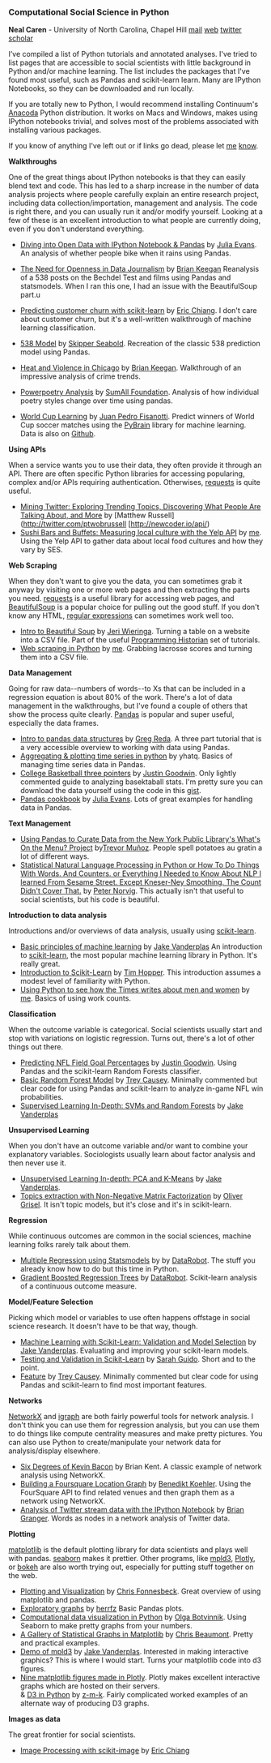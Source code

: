 ### Computational Social Science in Python


**Neal Caren** - University of North Carolina, Chapel Hill
[mail](mailto:neal.caren@unc.edu)
[web](http://nealcaren.web.unc.edu)
[twitter](http://twitter.com/HaphazardSoc)
[scholar](http://scholar.google.com/citations?user=cy0u16kAAAAJ&hl=en)


I’ve compiled a list of Python tutorials and annotated analyses. I've tried to list pages that are accessible to social scientists with little background in Python and/or machine learning. The list includes the packages that I've found most useful, such as Pandas and scikit-learn learn. Many are IPython Notebooks, so they can be downloaded and run locally. 

If you are totally new to Python, I would recommend installing Continuum's [Anacoda](https://store.continuum.io/cshop/anaconda/) Python distribution. It works on Macs and Windows, makes using IPython notebooks trivial, and solves most of the problems associated with installing various packages. 

If you know of anything I've left out or if links go dead, please let [me](http://twitter.com/HaphazardSoc) [know](mailto:neal.caren@unc.edu).


__Walkthroughs__

One of the great things about IPython notebooks is that they can easily blend text and code. This has led to a sharp increase in the number of data analysis projects where people carefully explain an entire research project, including data collection/importation, management and analysis. The code is right there, and you can usually run it and/or modify yourself. Looking at a few of these is an excellent introduction to what people are currently doing, even if you don't understand everything.

* [Diving into Open Data with IPython Notebook & Pandas](http://nbviewer.ipython.org/urls/raw.githubusercontent.com/jvns/talks/master/pycon2014/bike_paths.ipynb?create=1) by [Julia Evans](http://twitter.com/b0rk). An analysis of whether people bike when it rains using Pandas.

* [The Need for Openness in Data Journalism](http://nbviewer.ipython.org/github/brianckeegan/Bechdel/blob/master/Bechdel_test.ipynb) by [Brian Keegan](https://twitter.com/bkeegan)  Reanalysis of a 538 posts on the Bechdel Test and films using Pandas and statsmodels. When I ran this one, I had an issue with the BeautifulSoup part.u

* [Predicting customer churn with scikit-learn](http://blog.yhathq.com/posts/predicting-customer-churn-with-sklearn.html) by [Eric Chiang](https://github.com/EricChiang). I don't care about customer churn, but it's a well-written walkthrough of machine learning classification.

* [538 Model](http://nbviewer.ipython.org/urls/raw.githubusercontent.com/jseabold/538model/master/silver_model.ipynb) by [Skipper Seabold](https://twitter.com/jseabold). Recreation of the classic 538 prediction model using Pandas.

* [Heat and Violence in Chicago](http://nbviewer.ipython.org/github/brianckeegan/WeatherCrime/blob/master/Analysis.ipynb?create=1) by [Brian Keegan](https://twitter.com/bkeegan).  Walkthrough of an impressive analysis of crime trends.

* [Powerpoetry Analysis](http://nbviewer.ipython.org/github/SumAllFoundation/powerpoetry/blob/master/Powerpoetry%20Analysis.ipynb) by [SumAll Foundation](http://sumall.org). Analysis of how individual poetry styles change over time using pandas.

* [World Cup Learning](http://nbviewer.ipython.org/github/fisadev/world_cup_learning/blob/master/learn.ipynb) by [Juan Pedro Fisanotti](https://twitter.com/fisadev). Predict winners of World Cup soccer matches using the [PyBrain](http://pybrain.org/) library for machine learning. Data is also on [Github](https://github.com/fisadev/world_cup_learning). 

__Using APIs__

When a service wants you to use their data, they often provide it through an API. There are often specific Python libraries for accessing popularing, complex and/or APIs requiring authentication. Otherwises, [requests](http://docs.python-requests.org/en/latest/) is quite useful. 

* [Mining Twitter: Exploring Trending Topics, Discovering What People Are Talking About, and More](http://nbviewer.ipython.org/github/ptwobrussell/Mining-the-Social-Web-2nd-Edition/blob/master/ipynb/Chapter%201%20-%20Mining%20Twitter.ipynb) by [Matthew Russell](http://twitter.com/ptwobrussell
[http://newcoder.io/api/)
* [Sushi Bars and Buffets: Measuring local culture with the Yelp API](http://nealcaren.github.io/sushi_bars.html) by [me](https://twitter.com/haphazardsoc). Using the Yelp API to gather data about local food cultures and how they vary by SES.

__Web Scraping__

When they don't want to give you the data, you can sometimes grab it anyway by visiting one or more web pages and then extracting the parts you need. [requests](http://docs.python-requests.org/en/latest/) is a useful library for accessing web pages, and [BeautifulSoup](http://www.crummy.com/software/BeautifulSoup/bs4/doc/) is a popular choice for pulling out the good stuff. If you don't know any HTML, [regular expressions](https://docs.python.org/2/library/re.html) can sometimes work well too. 

* [Intro to Beautiful Soup](http://programminghistorian.org/lessons/intro-to-beautiful-soup) by [Jeri Wieringa](http://jerielizabeth.github.io/). Turning a table on a website into a CSV file. Part of the useful [Programming Historian](http://programminghistorian.org/) set of tutorials.
* [Web scraping in Python](http://nbviewer.ipython.org/url/www.unc.edu/%7Encaren/Lax-1.ipynb.json) by [me](https://twitter.com/haphazardsoc). Grabbing lacrosse scores and turning them into a CSV file.

__Data Management__

Going for raw data--numbers of words--to Xs that can be included in a regression equation is about 80% of the work. There's a lot of data management in the walkthroughs, but I've found a couple of others that show the process quite clearly. [Pandas](http://pandas.pydata.org/) is popular and super useful, especially the data frames.

* [Intro to pandas data structures](http://www.gregreda.com/2013/10/26/intro-to-pandas-data-structures/) by [Greg Reda](https://twitter.com/gjreda). A three part tutorial that is a very accessible overview to working with data using Pandas.
* [Aggregating & plotting time series in python](http://blog.yhathq.com/posts/aggregating-and-plotting-time-series-in-python.html) by yhatq. Basics of managing time series data in Pandas.
* [College Basketball three pointers](http://nbviewer.ipython.org/urls/raw.githubusercontent.com/jgbos/IPython-Notebooks/master/3-pointers%20after%20offensive%20rebounds.ipynb?create=1) by [Justin Goodwin](https://twitter.com/jgbos).
Only lightly commented guide to analyzing basektaball stats. I'm pretty sure you can download the data yourself using the code in this [gist](https://gist.github.com/gjreda/7175267/).
* [Pandas cookbook](https://github.com/jvns/pandas-cookbook/blob/master/README.md) by [Julia Evans](https://twitter.com/b0rk). Lots of great examples for handling data in Pandas.

__Text Management__

* [Using Pandas to Curate Data from the New York Public Library's What's On the Menu? Project](http://nbviewer.ipython.org/gist/trevormunoz/8358810) by[Trevor Muñoz](https://twitter.com/trevormunoz). People spell potatoes au gratin a lot of different ways.
* [Statistical Natural Language Processing in Python or How To Do Things With Words. And Counters. or  Everything I Needed to Know About NLP I learned From Sesame Street. Except Kneser-Ney Smoothing. The Count Didn't Cover That.](http://nbviewer.ipython.org/url/norvig.com/ipython/How%20to%20Do%20Things%20with%20Words.ipynb) by [Peter Norvig](http://norvig.com). This actually isn't that useful to social scientists, but his code is beautiful.

__Introduction to data analysis__

Introductions and/or overviews of data analysis, usually using [scikit-learn](http://scikit-learn.org/stable/).

* [Basic principles of machine learning](http://nbviewer.ipython.org/github/jakevdp/sklearn_pycon2014/blob/master/notebooks/03_basic_principles.ipynb)  by [Jake Vanderplas](http://www.vanderplas.com/) An introduction to [scikit-learn](http://scikit-learn.org/stable/), the most popular machine learning library in Python. It's really great. 
* [Introduction to Scikit-Learn](http://nbviewer.ipython.org/github/tdhopper/Research-Triangle-Analysts--Intro-to-scikit-learn/blob/master/Intro%20to%20Scikit-Learn.ipynb) by [Tim Hopper](https://twitter.com/tdhopper). This introduction assumes a modest level of familiarity with Python.
* [Using Python to see how the Times writes about men and women](http://nbviewer.ipython.org/gist/nealcaren/5105037) by [me](https://twitter.com/haphazardsoc). Basics of using work counts. 

__Classification__

When the outcome variable is categorical. Social scientists usually start and stop with variations on logistic regression. Turns out, there's a lot of other things out there.

* [Predicting NFL Field Goal Percentages](http://nbviewer.ipython.org/github/jgbos/iPython-Notebooks/blob/master/Cold%20Weather%20FG.ipynb) by [Justin Goodwin](https://twitter.com/jgbos). Using Pandas and the scikit-learn Random Forests classifier.
* [Basic Random Forest Model](http://nbviewer.ipython.org/github/treycausey/thespread/blob/master/notebooks/basic_random_forest_wp_model.ipynb?create=1) by [Trey Causey](https://twitter.com/treycausey). Minimally commented but clear code for using Pandas and scikit-learn to analyze in-game NFL win probabilities.
* [Supervised Learning In-Depth: SVMs and Random Forests](http://nbviewer.ipython.org/github/jakevdp/sklearn_pycon2014/blob/master/notebooks/04_supervised_in_depth.ipynb) by [Jake Vanderplas](http://www.vanderplas.com/)

__Unsupervised Learning__

When you don't have an outcome variable and/or want to combine your explanatory variables. Sociologists usually learn about factor analysis and then never use it.

* [Unsupervised Learning In-depth: PCA and K-Means](http://nbviewer.ipython.org/github/jakevdp/sklearn_pycon2014/blob/master/notebooks/05_unsupervised_in_depth.ipynb) by [Jake Vanderplas](http://www.vanderplas.com/). 
* [Topics extraction with Non-Negative Matrix Factorization](http://nbviewer.ipython.org/github/ogrisel/notebooks/blob/master/nmf_topics.ipynb?create=1) by [Oliver Grisel](https://twitter.com/ogrisel). It isn't topic models, but it's close and it's in scikit-learn.

__Regression__

While continuous outcomes are common in the social sciences, machine learning folks rarely talk about them. 

* [Multiple Regression using Statsmodels](http://nbviewer.ipython.org/urls/s3.amazonaws.com/datarobotblog/notebooks/multiple_regression_in_python.ipynb) by by [DataRobot](http://www.datarobot.com/blog/). The stuff you already know how to do but this time in Python.
* [Gradient Boosted Regression Trees](http://nbviewer.ipython.org/urls/s3.amazonaws.com/datarobotblog/notebooks/gbm-tutorial.ipynb) by [DataRobot](http://www.datarobot.com/blog/). Scikit-learn analysis of a continuous outcome measure.

__Model/Feature Selection__

Picking which model or variables to use often happens offstage in social science research. It doesn't have to be that way, though.

* [Machine Learning with Scikit-Learn: Validation and Model Selection](http://nbviewer.ipython.org/github/jakevdp/sklearn_pycon2014/blob/master/notebooks/06_validation.ipynb) by [Jake Vanderplas](http://www.vanderplas.com/). Evaluating and improving your scikit-learn models. 
* [Testing and Validation in Scikit-Learn](http://nbviewer.ipython.org/gist/sarguido/8969894) by [Sarah Guido](https://twitter.com/sarah_guido). Short and to the point.
* [Feature](http://nbviewer.ipython.org/github/treycausey/thespread/blob/master/notebooks/feature_selection.ipynb?create=1) by [Trey Causey](https://twitter.com/treycausey). Minimally commented but clear code for using Pandas and scikit-learn to find most important features.

__Networks__

[NetworkX](http://networkx.github.io) and [igraph](http://igraph.sourceforge.net) are both fairly powerful tools for network analysis. I don't think you can use them for regression analysis, but  you can use them to do things like compute centrality measures and make pretty pictures. You can also use Python to create/manipulate your network data for analysis/display elsewhere.   

* [Six Degrees of Kevin Bacon](http://graphlab.com/learn/notebooks/graph_analytics_movies.html) by Brian Kent. A classic example of network analysis using NetworkX. 
* [Building a Foursquare Location Graph](http://nbviewer.ipython.org/github/furukama/IPythonNotebooks/blob/master/Building%20a%20Foursquare%20Location%20Graph.ipynb) by [Benedikt Koehler](https://twitter.com/furukama). Using the FourSquare API to find related venues and then graph them as a network using NetworkX.
* [Analysis of Twitter stream data with the IPython Notebook](http://nbviewer.ipython.org/github/ellisonbg/talk-strata2013/blob/master/TwitterNetworkX.ipynb) by [Brian Granger](https://twitter.com/ellisonbg). Words as nodes in a network analysis of Twitter data. 


__Plotting__

[matplotlib](http://matplotlib.org) is the default plotting library for data scientists and plays well with pandas. [seaborn](http://www.stanford.edu/~mwaskom/software/seaborn/) makes it prettier. Other programs, like [mpld3](http://mpld3.github.io), [Plotly](https://plot.ly), or [bokeh](http://bokeh.pydata.org) are also worth trying out, especially for putting stuff together on the web.

* [Plotting and Visualization](http://nbviewer.ipython.org/urls/gist.github.com/fonnesbeck/5850463/raw/a29d9ffb863bfab09ff6c1fc853e1d5bf69fe3e4/3.+Plotting+and+Visualization.ipynb) by [Chris Fonnesbeck](http://stronginference.com). Great overview of using matplotlib and pandas.
* [Exploratory graphs](http://nbviewer.ipython.org/github/herrfz/dataanalysis/blob/master/week3/exploratory_graphs.ipynb) by [herrfz](https://github.com/herrfz) Basic Pandas plots. 
* [Computational data visualization in Python](http://nbviewer.ipython.org/urls/raw.githubusercontent.com/olgabot/pycon2014_dataviz/master/pycon2014_dataviz.ipynb) by [Olga Botvinnik](https://twitter.com/olgabot).  Using Seaborn to make pretty graphs from your numbers.
* [A Gallery of Statistical Graphs in Matplotlib](http://nbviewer.ipython.org/github/cs109/content/blob/master/lec_03_statistical_graphs.ipynb) by [Chris Beaumont](https://github.com/ChrisBeaumont). Pretty and practical examples.
* [Demo of mpld3](http://nbviewer.ipython.org/url/mpld3.github.io/_downloads/mpld3_demo.ipynb) by [Jake Vanderplas](http://www.vanderplas.com/). Interested in making interactive graphics? This is where I would start. Turns your  matplotlib code into d3 figures.
* [Nine matplotlib figures made in Plotly](http://nbviewer.ipython.org/gist/msund/10016970). Plotly makes excellent interactive graphs which are hosted on their servers.  
& [D3 in Python](http://nbviewer.ipython.org/gist/z-m-k/4484816/ipyD3sample.ipynb) by [z-m-k](https://github.com/z-m-k). Fairly complicated worked examples of an alternate way of producing D3 graphs.


__Images as data__

The great frontier for social scientists. 

* [Image Processing with scikit-image](http://blog.yhathq.com/posts/image-processing-with-scikit-image.html) by [Eric Chiang](https://github.com/EricChiang)
